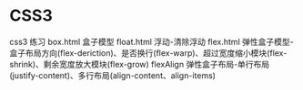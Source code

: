 # CSS3

css3 练习
box.html 盒子模型
float.html 浮动-清除浮动
flex.html 弹性盒子模型-盒子布局方向(flex-deriction)、是否换行(flex-warp)、超过宽度缩小模块(flex-shrink)、剩余宽度放大模块(flex-grow)
flexAlign 弹性盒子布局-单行布局(justify-content)、多行布局(align-content、align-items)